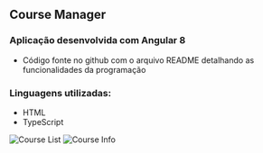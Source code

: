 ## Course Manager 

### Aplicação desenvolvida com Angular 8
- Código fonte no github com o arquivo README detalhando as funcionalidades da programação

### Linguagens utilizadas:
- HTML
- TypeScript

![Course List](https://imgur.com/gallery/Ldr9Yk3)
![Course Info](https://imgur.com/gallery/qkYJJFK)
